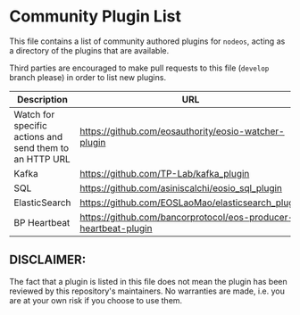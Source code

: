 # Community Plugin List

This file contains a list of community authored plugins for `nodeos`, acting as a directory of the plugins that are available.

Third parties are encouraged to make pull requests to this file (`develop` branch please) in order to list new plugins.

| Description | URL |
| ----------- | --- |
| Watch for specific actions and send them to an HTTP URL | https://github.com/eosauthority/eosio-watcher-plugin |
| Kafka | https://github.com/TP-Lab/kafka_plugin |
| SQL | https://github.com/asiniscalchi/eosio_sql_plugin |
| ElasticSearch | https://github.com/EOSLaoMao/elasticsearch_plugin |
| BP Heartbeat  | https://github.com/bancorprotocol/eos-producer-heartbeat-plugin |

## DISCLAIMER:

The fact that a plugin is listed in this file does not mean the plugin has been reviewed by this repository's maintainers.  No warranties are made, i.e. you are at your own risk if you choose to use them.
